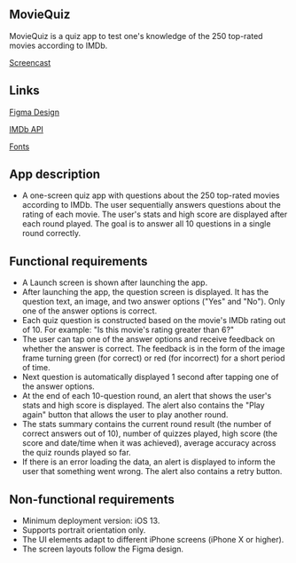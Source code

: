 ## **MovieQuiz**

MovieQuiz is a quiz app to test one's knowledge of the 250 top-rated movies according to IMDb.

[Screencast](https://github.com/user-attachments/assets/912b052d-aaee-4018-a8d1-d04abcca7292)

## **Links**

[Figma Design](https://www.figma.com/file/l0IMG3Eys35fUrbvArtwsR/YP-Quiz?node-id=34%3A243)

[IMDb API](https://developer.imdb.com/documentation/api-documentation/?ref_=/documentation/_PAGE_BODY)

[Fonts](https://code.s3.yandex.net/Mobile/iOS/Fonts/MovieQuizFonts.zip)

## **App description**

- A one-screen quiz app with questions about the 250 top-rated movies according to IMDb. The user sequentially answers questions about the rating of each movie. The user's stats and high score are displayed after each round played. The goal is to answer all 10 questions in a single round correctly.

## **Functional requirements**

- A Launch screen is shown after launching the app.
- After launching the app, the question screen is displayed. It has the question text, an image, and two answer options ("Yes" and "No"). Only one of the answer options is correct.
- Each quiz question is constructed based on the movie's IMDb rating out of 10. For example: "Is this movie's rating greater than 6?"
- The user can tap one of the answer options and receive feedback on whether the answer is correct. The feedback is in the form of the image frame turning green (for correct) or red (for incorrect) for a short period of time.
- Next question is automatically displayed 1 second after tapping one of the answer options.
- At the end of each 10-question round, an alert that shows the user's stats and high score is displayed. The alert also contains the "Play again" button that allows the user to play another round.
- The stats summary contains the current round result (the number of correct answers out of 10), number of quizzes played, high score (the score and date/time when it was achieved), average accuracy across the quiz rounds played so far.
- If there is an error loading the data, an alert is displayed to inform the user that something went wrong. The alert also contains a retry button.

## **Non-functional requirements**

- Minimum deployment version: iOS 13.
- Supports portrait orientation only.
- The UI elements adapt to different iPhone screens (iPhone X or higher).
- The screen layouts follow the Figma design.

